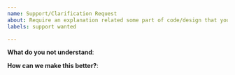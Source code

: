 ```yaml
---
name: Support/Clarification Request
about: Require an explanation related some part of code/design that you do not understand
labels: support wanted

---
```

<!-- Please only use this template for submitting support requests -->

**What do you not understand**:

**How can we make this better?**:
